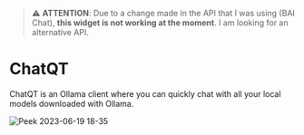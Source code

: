 > ⚠️ **ATTENTION**: Due to a change made in the API that I was using (BAI Chat), **this widget is not working at the moment**. I am looking for an alternative API.

# ChatQT
ChatQT is an Ollama client where you can quickly chat with all your local models downloaded with Ollama.

![Peek 2023-06-19 18-35](https://github.com/DenysMb/ChatQTP-Plasmoid/assets/33737137/07002641-133c-4f66-b83a-c25ed66a81ca)
